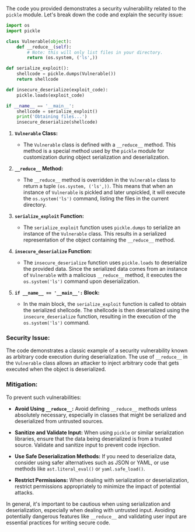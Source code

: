The code you provided demonstrates a security vulnerability related to the `pickle` module. Let's break down the code and explain the security issue:

```python
import os
import pickle

class Vulnerable(object):
    def __reduce__(self):
        # Note: this will only list files in your directory.
        return (os.system, ('ls',))

def serialize_exploit():
    shellcode = pickle.dumps(Vulnerable())
    return shellcode

def insecure_deserialize(exploit_code):
    pickle.loads(exploit_code)

if __name__ == '__main__':
    shellcode = serialize_exploit()
    print('Obtaining files...')
    insecure_deserialize(shellcode)
```

1. **`Vulnerable` Class:**
   - The `Vulnerable` class is defined with a `__reduce__` method. This method is a special method used by the `pickle` module for customization during object serialization and deserialization.

2. **`__reduce__` Method:**
   - The `__reduce__` method is overridden in the `Vulnerable` class to return a tuple `(os.system, ('ls',))`. This means that when an instance of `Vulnerable` is pickled and later unpickled, it will execute the `os.system('ls')` command, listing the files in the current directory.

3. **`serialize_exploit` Function:**
   - The `serialize_exploit` function uses `pickle.dumps` to serialize an instance of the `Vulnerable` class. This results in a serialized representation of the object containing the `__reduce__` method.

4. **`insecure_deserialize` Function:**
   - The `insecure_deserialize` function uses `pickle.loads` to deserialize the provided data. Since the serialized data comes from an instance of `Vulnerable` with a malicious `__reduce__` method, it executes the `os.system('ls')` command upon deserialization.

5. **`if __name__ == '__main__':` Block:**
   - In the main block, the `serialize_exploit` function is called to obtain the serialized shellcode. The shellcode is then deserialized using the `insecure_deserialize` function, resulting in the execution of the `os.system('ls')` command.

### Security Issue:

The code demonstrates a classic example of a security vulnerability known as arbitrary code execution during deserialization. The use of `__reduce__` in the `Vulnerable` class allows an attacker to inject arbitrary code that gets executed when the object is deserialized.

### Mitigation:

To prevent such vulnerabilities:

- **Avoid Using `__reduce__`:** Avoid defining `__reduce__` methods unless absolutely necessary, especially in classes that might be serialized and deserialized from untrusted sources.

- **Sanitize and Validate Input:** When using `pickle` or similar serialization libraries, ensure that the data being deserialized is from a trusted source. Validate and sanitize input to prevent code injection.

- **Use Safe Deserialization Methods:** If you need to deserialize data, consider using safer alternatives such as JSON or YAML, or use methods like `ast.literal_eval()` or `yaml.safe_load()`.

- **Restrict Permissions:** When dealing with serialization or deserialization, restrict permissions appropriately to minimize the impact of potential attacks.

In general, it's important to be cautious when using serialization and deserialization, especially when dealing with untrusted input. Avoiding potentially dangerous features like `__reduce__` and validating user input are essential practices for writing secure code.
